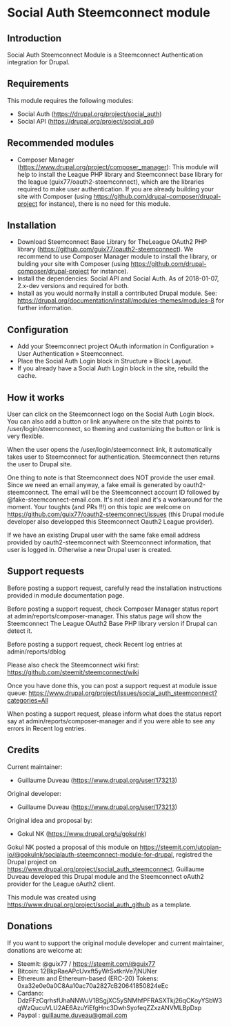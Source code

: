 # Social Auth Steemconnect module

## Introduction

Social Auth Steemconnect Module is a Steemconnect Authentication integration for Drupal.

## Requirements

This module requires the following modules:

+ Social Auth (https://drupal.org/project/social_auth)
+ Social API (https://drupal.org/project/social_api)


## Recommended modules

+ Composer Manager (https://www.drupal.org/project/composer_manager): This module will help to install the League PHP library and Steemconnect base library for the league (guix77/oauth2-steemconnect), which are the libraries required to make user authentication. If you are already building your site with Composer (using https://github.com/drupal-composer/drupal-project for instance), there is no need for this module.

## Installation

+ Download Steemconnect Base Library for TheLeague OAuth2 PHP library (https://github.com/guix77/oauth2-steemconnect). We recommend to use Composer Manager module to install the library, or bulding your site with Composer (using https://github.com/drupal-composer/drupal-project for instance).
+ Install the dependencies: Social API and Social Auth. As of 2018-01-07, 2.x-dev versions and required for both.
+ Install as you would normally install a contributed Drupal module. See: https://drupal.org/documentation/install/modules-themes/modules-8 for further information.

## Configuration

+ Add your Steemconnect project OAuth information in Configuration » User Authentication » Steemconnect.
+ Place the Social Auth Login block in Structure » Block Layout.
+ If you already have a Social Auth Login block in the site, rebuild the cache.

## How it works

User can click on the Steemconnect logo on the Social Auth Login block. You can also add a button or link anywhere on the site that points to /user/login/steemconnect, so theming and customizing the button or link is very flexible.

When the user opens the /user/login/steemconnect link, it automatically takes user to Steemconnect for authentication. Steemconnect then returns the user to Drupal site.

One thing to note is that Steemconnect does NOT provide the user email. Since we need an email anyway, a fake email is generated by oauth2-steemconnect. The email will be the Steemconnect account ID followed by @fake-steemconnect-email.com. It's not ideal and it's a workaround for the moment. Your toughts (and PRs !!!) on this topic are welcome on https://github.com/guix77/oauth2-steemconnect/issues (this Drupal module developer also developped this Steemconnect Oauth2 League provider).

If we have an existing Drupal user with the same fake email address provided by oauth2-steemconnect with Steemconnect information, that user is logged in. Otherwise a new Drupal user is created.

## Support requests

Before posting a support request, carefully read the installation instructions provided in module documentation page.

Before posting a support request, check Composer Manager status report at admin/reports/composer-manager. This status page will show the Steemconnect The League OAuth2 Base PHP library version if Drupal can detect it.

Before posting a support request, check Recent log entries at admin/reports/dblog

Please also check the Steemconnect wiki first: https://github.com/steemit/steemconnect/wiki

Once you have done this, you can post a support request at module issue queue: https://www.drupal.org/project/issues/social_auth_steemconnect?categories=All

When posting a support request, please inform what does the status report say at admin/reports/composer-manager and if you were able to see any errors in Recent log entries.

## Credits

Current maintainer:
+ Guillaume Duveau (https://www.drupal.org/user/173213)

Original developer:
+ Guillaume Duveau (https://www.drupal.org/user/173213)

Original idea and proposal by:
+ Gokul NK (https://www.drupal.org/u/gokulnk)

Gokul NK posted a proposal of this module on https://steemit.com/utopian-io/@gokulnk/socialauth-steemconnect-module-for-drupal, registred the Drupal project on https://www.drupal.org/project/social_auth_steemconnect. Guillaume Duveau developed this Drupal module and the Steemconnect oAuth2 provider for the League oAuth2 client.

This module was created using https://www.drupal.org/project/social_auth_github as a template.

## Donations

If you want to support the original module developer and current maintainer, donations are welcome at:
+ Steemit: @guix77 / https://steemit.com/@guix77
+ Bitcoin: 12BkpRaeAPcUvxft5yWrSxtknVe7jNUNer
+ Ethereum and Ethereum-based (ERC-20) Tokens: 0xa32e0e0a0C8Aa10ac70a2827cB20641850824eEc
+ Cardano: DdzFFzCqrhsfUhaNNWuV1BSgjXC5ySNMhfPFRASXTkj26qCKoyYSbW3qWzQucuVLU2AE6AzuYiEfgHnc3DwhSyofeqZZxzANVMLBpDxp
+ Paypal : guillaume.duveau@gmail.com
